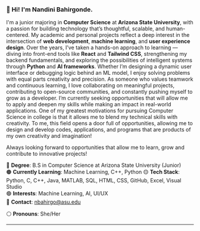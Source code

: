 ### 📌 Hi! I'm Nandini Bahirgonde.



I'm a junior majoring in **Computer Science** at **Arizona State University**, with a passion for building technology that’s thoughtful, scalable, and human-centered. My academic and personal projects reflect a deep interest in the intersection of **web development**, **machine learning**, and **user experience design**.
Over the years, I’ve taken a hands-on approach to learning — diving into front-end tools like **React** and **Tailwind CSS**, strengthening my backend fundamentals, and exploring the possibilities of intelligent systems through **Python** and **AI frameworks**. Whether I’m designing a dynamic user interface or debugging logic behind an ML model, I enjoy solving problems with equal parts creativity and precision.
As someone who values teamwork and continuous learning, I love collaborating on meaningful projects, contributing to open-source communities, and constantly pushing myself to grow as a developer. I’m currently seeking opportunities that will allow me to apply and deepen my skills while making an impact in real-world applications.
One of my greatest motivations for pursuing Computer Science in college is that it allows me to blend my technical skills with creativity. To me, this field opens a door full of opportunities, allowing me to design and develop codes, applications, and programs that are products of my own creativity and imagination!

Always looking forward to opportunities that allow me to learn, grow and contribute to innovative projects!

🔴 **Degree**: B.S in Computer Science at Arizona State University (Junior)  
🟠 **Currently Learning**: Machine Learning, C++, Python
🟡 **Tech Stack**: Python, C, C++, Java, MATLAB, SQL, HTML, CSS, GitHub, Excel, Visual Studio  
🟢 **Interests**: Machine Learning, AI, UI/UX  
🔵 **Contact**: nbahirgo@asu.edu

⚪ **Pronouns**: She/Her  

            
---
